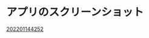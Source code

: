 # アプリのスクリーンショット
[202201144252](https://user-images.githubusercontent.com/60129504/195971043-fcc220ac-90ed-46ec-a6d0-536db5706d80.png)
